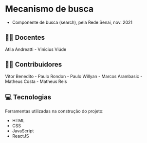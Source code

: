 # Mecanismo de busca
* Componente de busca (search), pela Rede Senai, nov. 2021
 

## 👨‍🏫 Docentes

Atila Andreatti - 
Vinicius Viúde


## 👨‍💻 Contribuidores

Vitor Benedito - Paulo Rondon -
Paulo Willyan - Marcos Arambasic -
Matheus Costa - Matheus Reis


## 💻 Tecnologias

Ferramentas utilizadas na construção do projeto:

- HTML
- CSS
- JavaScript
- ReactJS
